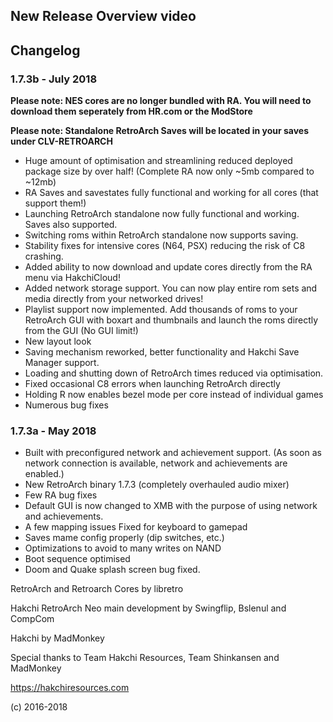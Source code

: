 
## New Release Overview video

## Changelog

### 1.7.3b - July 2018

**Please note: NES cores are no longer bundled with RA. You will need to download them seperately from HR.com or the ModStore**

**Please note: Standalone RetroArch Saves will be located in your saves under CLV-RETROARCH** 

- Huge amount of optimisation and streamlining reduced deployed package size by over half! (Complete RA now only ~5mb compared to ~12mb)
- RA Saves and savestates fully functional and working for all cores (that support them!)
- Launching RetroArch standalone now fully functional and working. Saves also supported. 
- Switching roms within RetroArch standalone now supports saving.
- Stability fixes for intensive cores (N64, PSX) reducing the risk of C8 crashing.
- Added ability to now download and update cores directly from the RA menu via HakchiCloud!
- Added network storage support. You can now play entire rom sets and media directly from your networked drives!
- Playlist support now implemented. Add thousands of roms to your RetroArch GUI with boxart and thumbnails and launch the roms directly from the GUI (No GUI limit!)
- New layout look
- Saving mechanism reworked, better functionality and Hakchi Save Manager support.
- Loading and shutting down of RetroArch times reduced via optimisation.
- Fixed occasional C8 errors when launching RetroArch directly 
- Holding R now enables bezel mode per core instead of individual games
- Numerous bug fixes

### 1.7.3a - May 2018

- Built with preconfigured network and achievement support. (As soon as network connection is available, network and achievements are enabled.)
- New RetroArch binary 1.7.3 (completely overhauled audio mixer)
- Few RA bug fixes
- Default GUI is now changed to XMB with the purpose of using network and achievements.
- A few mapping issues Fixed for keyboard to gamepad
- Saves mame config properly (dip switches, etc.)
- Optimizations to avoid to many writes on NAND
- Boot sequence optimised
- Doom and Quake splash screen bug fixed.

RetroArch and Retroarch Cores by libretro

Hakchi RetroArch Neo main development by Swingflip, Bslenul and CompCom

Hakchi by MadMonkey 

Special thanks to Team Hakchi Resources, Team Shinkansen and MadMonkey

https://hakchiresources.com

(c) 2016-2018
